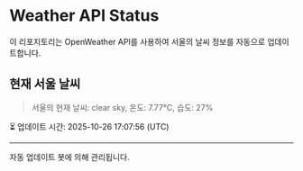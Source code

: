
# Weather API Status

이 리포지토리는 OpenWeather API를 사용하여 서울의 날씨 정보를 자동으로 업데이트합니다.

## 현재 서울 날씨
> 서울의 현재 날씨: clear sky, 온도: 7.77°C, 습도: 27%

⏳ 업데이트 시간: 2025-10-26 17:07:56 (UTC)

---
자동 업데이트 봇에 의해 관리됩니다.
